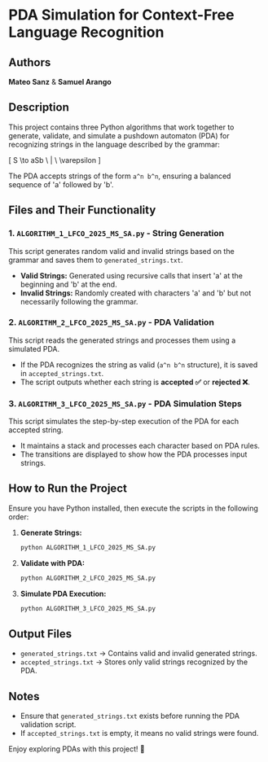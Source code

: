 # PDA Simulation for Context-Free Language Recognition

## Authors
**Mateo Sanz** & **Samuel Arango**

## Description
This project contains three Python algorithms that work together to generate, validate, and simulate a pushdown automaton (PDA) for recognizing strings in the language described by the grammar:

\[ S \to aSb \ | \ \varepsilon \]

The PDA accepts strings of the form `a^n b^n`, ensuring a balanced sequence of 'a' followed by 'b'.

## Files and Their Functionality

### 1. `ALGORITHM_1_LFCO_2025_MS_SA.py` - String Generation
This script generates random valid and invalid strings based on the grammar and saves them to `generated_strings.txt`.

- **Valid Strings:** Generated using recursive calls that insert 'a' at the beginning and 'b' at the end.
- **Invalid Strings:** Randomly created with characters 'a' and 'b' but not necessarily following the grammar.

### 2. `ALGORITHM_2_LFCO_2025_MS_SA.py` - PDA Validation
This script reads the generated strings and processes them using a simulated PDA.

- If the PDA recognizes the string as valid (`a^n b^n` structure), it is saved in `accepted_strings.txt`.
- The script outputs whether each string is **accepted ✅** or **rejected ❌**.

### 3. `ALGORITHM_3_LFCO_2025_MS_SA.py` - PDA Simulation Steps
This script simulates the step-by-step execution of the PDA for each accepted string.

- It maintains a stack and processes each character based on PDA rules.
- The transitions are displayed to show how the PDA processes input strings.

## How to Run the Project
Ensure you have Python installed, then execute the scripts in the following order:

1. **Generate Strings:**
   ```bash
   python ALGORITHM_1_LFCO_2025_MS_SA.py
   ```
2. **Validate with PDA:**
   ```bash
   python ALGORITHM_2_LFCO_2025_MS_SA.py
   ```
3. **Simulate PDA Execution:**
   ```bash
   python ALGORITHM_3_LFCO_2025_MS_SA.py
   ```

## Output Files
- `generated_strings.txt` → Contains valid and invalid generated strings.
- `accepted_strings.txt` → Stores only valid strings recognized by the PDA.

## Notes
- Ensure that `generated_strings.txt` exists before running the PDA validation script.
- If `accepted_strings.txt` is empty, it means no valid strings were found.

Enjoy exploring PDAs with this project! 🚀


